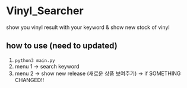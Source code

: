 # Vinyl_Searcher

show you vinyl result with your keyword & show new stock of vinyl

## how to use (need to updated)
1. ```python3 main.py```
2. menu 1 -> search keyword
3. menu 2 -> show new release (새로운 상품 보여주기) -> if SOMETHING CHANGED!!

